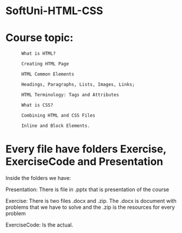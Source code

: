 # SoftUni-HTML-CSS

# Course topic:

          What is HTML?

          Creating HTML Page

          HTML Common Elements

          Headings, Paragraphs, Lists, Images, Links;

          HTML Terminology: Tags and Attributes
          
          What is CSS?

          Combining HTML and CSS Files

          Inline and Block Elements.




# Every file have folders Exercise, ExerciseCode and Presentation

Inside the folders we have:

Presentation: There is file in .pptx that is presentation of the course

Exercise: There is two files .docx and .zip. The .docx is document with problems that we have to solve and the .zip is the resources for every problem

ExerciseCode: Is the actual.

